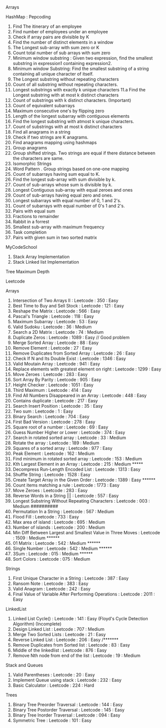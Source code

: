 Arrays



HashMap : Pepcoding
1. Find The itinerary of an employee
2. Find number of employees under an employee
3. Check if array pairs are divisible by K
4. Find the number of distinct elements in a window
5. The Longest sub-array with sum zero or K
6. Count total number of sub arrays with sum zero
7. Minimum window substring : 
    Given two expression, find the smallest substring in expression1 containing expression2.
8. Minimum window Substring:
    Find the smallest substring of a string containing all unique character of itself.
9. The Longest substring without repeating characters   
10. Count of all substring without repeating characters.
11. Longest substrings with exactly k unique characters
    11.a Find the Longest substring with at most k distinct characters
12. Count of substrings with k distinct characters. (Important)
13. Count of equivalent subarrays
14. Maximum consecutive one's by flipping zero
15. Length of the longest subarray with contiguous elements
16. Find the longest substring with atmost k unique characters.
17. Count of substrings with at most k distinct characters
18. Find all anagrams in a string
19. Check if two strings are K anagrams.
20. Find anagrams mapping using hashmaps
21. Group anagrams
22. Group shifted strings. Two strings are equal if there distance between the characters are same.
23. Isomorphic Strings
24. Word Pattern . Group strings based on one-one mapping
25. Count of subarrays having sum equal to K.
26. Find the longest sub-array with sum divisible by k.
27. Count of sub-arrays whose sum is divisible by k.
28. Longest Contiguous sub-array with equal zeroes and ones
29. Count of sub-arrays having equal zero and ones.
30. Longest subarrays with equal number of 0, 1 and 2's.
31. Count of subarrays with equal number of 0's 1 and 2's.
32. Pairs with equal sum
33. Fractions to remainder
34. Rabbit in a forrest
35. Smallest sub-array with maximum frequency
36. Task completion
37. Pairs with given sum in two sorted matrix




MyCodeSchool
1. Stack Array Implementation
2. Stack Linked list Implementation

Tree
Maximum Depth


Leetcode

Arrays
1. Intersection of Two Arrays II                                 : Leetcode : 350    : Easy
2. Best Time to Buy and Sell Stock                               : Leetcode : 121    : Easy 
3. Reshape the Matrix                                            : Leetcode : 566    : Easy 
4. Pascal's Triangle                                             : Leetcode : 118    : Easy 
5. Maximum Subarray                                              : Leetcode : 53     : Easy 
6. Valid Sudoku                                                  : Leetcode : 36     : Medium 
7. Search a 2D Matrix                                            : Leetcode : 74     : Medium
8. Duplicate Zeros                                               : Leetcode : 1089   : Easy // Good problem
9. Merge Sorted Array                                            : Leetcode : 88     : Easy
10. Remove Element                                               : Leetcode : 27     : Easy
11. Remove Duplicates from Sorted Array                          : Leetcode : 26     : Easy
12. Check If N and Its Double Exist                              : Leetcode : 1346   : Easy
13. Valid Moutain Array                                          : Leetcode : 941    : Easy
14. Replace elements with greatest element on right              : Leetcode : 1299   : Easy
15. Move Zeroes                                                  : Leetcode : 283    : Easy
16. Sort Array By Parity                                         : Leetcode : 905    : Easy
17. Height Checker                                               : Leetcode : 1051   : Easy
18. Third Maximum                                                : Leetcode : 414    : Easy
19. Find All Numbers Disappeared in an Array                     : Leetcode : 448    : Easy
20. Contains duplicate                                           : Leetcode : 217    : Easy
21. Search Insert Position                                       : Leetcode : 35     : Easy
22. Two sum                                                      : Leetcode : 1      : Easy  
23. Binary Search                                                : Leetcode : 704    : Easy
24. First Bad Version                                            : Leetcode : 278    : Easy  
25. Square root of a number                                      : Leetcode : 69     : Easy
26. Guess Number Higher or Lower                                 : Leetcode : 374    : Easy
27. Search in rotated sorted array                               : Leetcode : 33     : Medium
28. Rotate the array                                             : Leetcode : 189    : Medium 
29. Squares of a sorted array                                    : Leetcode : 977    : Easy
30. Peak Element                                                 : Leetcode : 162    : Medium
31. Find minimum in rotated sorted array                         : Leetcode : 153    : Medium
32. Kth Largest Element in an Array                              : Leetcode : 215    : Medium *****
33. Decompress Run-Length Encoded List                           : Leetcode : 1313   : Easy
34. Shuffle String                                               : Leetcode : 1528   : Easy
35. Create Target Array in the Given Order                       : Leetcode : 1389   : Easy  ******
36. Count items matching a rule                                  : Leetcode : 1773   : Easy
37. Move Zeroes                                                  : Leetcode : 283    : Easy
38. Reverse Words in a String |||                                : Leetcode : 557    : Easy
39. Longest Substring Without Repeating Characters               : Leetcode : 003    : Medium  ##########
40. Permutation In a String                                      : Leetcode : 567    : Medium
41. Flood Fill                                                   : Leetcode : 733    : Easy
42. Max area of island                                           : Leetcode : 695    : Medium
43. Number of islands                                            : Leetcode : 200    : Medium
44. Min Diff Between Largest and Smallest Value in Three Moves   : Leetcode : 1509   : Medium ******
45. 01 Matrix                                                    : Leetcode : 542    : Medium ******
46. Single Number                                                : Leetcode : 542    : Medium ******
47. 3Sum                                                         : Leetcode : 015    : Medium ******
48. Sort Colors                                                  : Leetcode : 075    : Medium 


Strings
1. First Unique Character in a String                            : Leetcode : 387    : Easy
2. Ransom Note                                                   : Leetcode : 383    : Easy
3. Valid Anagram                                                 : Leetcode : 242    : Easy
4. Final Value of Variable After Performing Operations           : Leetcode : 2011   : Easy 


LinkedList
1. Linked List Cycle()                                           : Leetcode : 141    : Easy  (Floyd's Cycle Detection Algorithm) (Incomplete)
2. Design Linked List                                            : Leetcode : 707    : Medium 
3. Merge Two Sorted Lists                                        : Leetcode : 21     : Easy
4. Reverse Linked List                                           : Leetcode : 206    : Easy  /*******
5. Remove Duplicates from Sorted list                            : Leetcode : 83     : Easy
6. Middle of the linkedlist                                      : Leetcode : 876    : Easy
7. Remove Nth node from end of the list                          : Leetcode : 19     : Medium


Stack and Queues
1. Valid Parentheses                                             : Leetcode : 20     : Easy
2. Implement Queue using stack                                   : Leetcode : 232    : Easy
3. Basic Calculator                                              : Leetcode : 224    : Hard


Trees
1. Binary Tree Preorder Traversal                                : Leetcode : 144    : Easy
2. Binary Tree Postorder Traversal                               : Leetcode : 145    : Easy 
3. Binary Tree Inorder Traversal                                 : Leetcode : 094    : Easy
4. Symmetric Tree                                                : Leetcode : 101    : Easy




